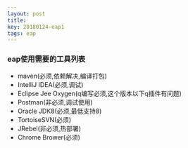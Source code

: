 ```yaml
---
layout: post
title: 
key: 20180124-eap1
tags: eap
---
```


### eap使用需要的工具列表

* maven(必须,依赖解决,编译打包)
* IntelliJ IDEA(必须,调试)
* Eclipse Jee Oxygen(q编写必须,这个版本以下q插件有问题)
* Postman(非必须,调试使用)
* Oracle JDK8(必须,最低支持8)
* TortoiseSVN(必须)
* JRebel(非必须,热部署)
* Chrome Brower(必须)
